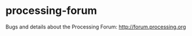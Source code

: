 processing-forum
================

Bugs and details about the Processing Forum: http://forum.processing.org
